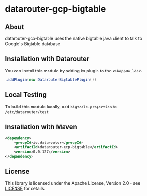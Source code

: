 # datarouter-gcp-bigtable

## About
datarouter-gcp-bigtable uses the native bigtable java client to talk to Google's Bigtable database

## Installation with Datarouter

You can install this module by adding its plugin to the `WebappBuilder`.

```java
.addPlugin(new DatarouterBigtablePlugin())
```

## Local Testing
To build this module locally, add `bigtable.properties` to `/etc/datarouter/test`.

## Installation with Maven

```xml
<dependency>
	<groupId>io.datarouter</groupId>
	<artifactId>datarouter-gcp-bigtable</artifactId>
	<version>0.0.127</version>
</dependency>
```
## License

This library is licensed under the Apache License, Version 2.0 - see [LICENSE](../LICENSE) for details.
